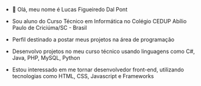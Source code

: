 - 👋 Olá, meu nome é Lucas Figueiredo Dal Pont

- Sou aluno do Curso Técnico em Informática no Colégio CEDUP Abílio Paulo de Criciúma/SC - Brasil
- Perfil destinado a postar meus projetos na área de programação
- Desenvolvo projetos no meu curso técnico usando linguagens como C#, Java, PHP, MySQL, Python
- Estou interessado em me tornar desenvolvedor front-end, utilizando tecnologias como HTML, CSS, Javascript e Frameworks
  

<!---
lucasfdalpont/lucasfdalpont is a ✨ special ✨ repository because its `README.md` (this file) appears on your GitHub profile.
You can click the Preview link to take a look at your changes.
--->
